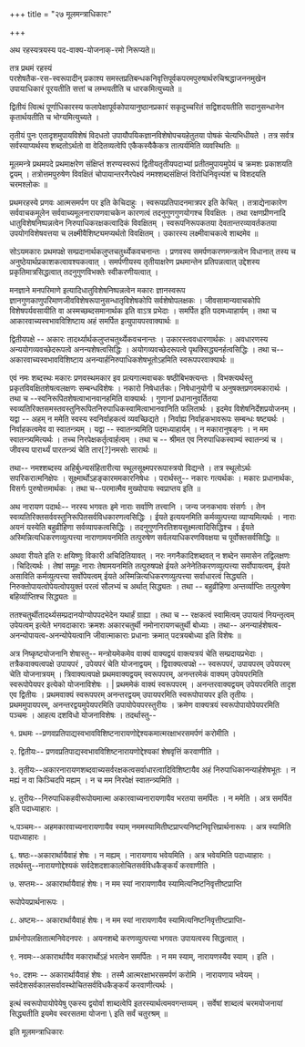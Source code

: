 +++
title = "२७ मूलमन्त्राधिकारः"

+++

अथ रहस्यत्रयस्य पद-वाक्य-योजनाक्-रमो निरूप्यते॥  

तत्र प्रथमं रहस्यं  
परशेषतैक-रस-स्वरूपादीन् प्रकाश्य समस्तप्रतिबन्धकनिवृत्तिपूर्वकपरमपुरुषार्थरुचिश्रद्धाजननमुखेन उपायाधिकारं पूरयतीति सत्तां च लम्भयतीति च धारकमित्युच्यते ॥

द्वितीयं त्वित्थं पूर्णाधिकारस्य फलापेक्षापूर्वकोपायानुष्ठानप्रकारं सकृदुच्चरितं सद्विशदयतीति सदानुसन्धानेन कृतार्थयतीति च भोग्यमित्युच्यते ।

तृतीयं पुनः एतादृशमुपायविशेषं विदधतो उपायौपयिकज्ञानविशेषोपचयहेतुतया पोषकं चेत्यभिधीयते । तत्र सर्वत्र सर्वस्याप्यर्थस्य शब्दतोऽर्थतो वा वेदितव्यत्वेपि एकैकस्यैकैकत्र तात्पर्यमिति व्यवस्थितिः ॥

मूलमन्त्रे प्रथमपदे प्रथमाक्षरेण संक्षिप्तं शरण्यस्वरूपं द्वितीयतृतीयपदाभ्यां प्रतीतमुपायमुपेयं च क्रमशः प्रकाशयति द्वयम् । तत्रोत्तमपुरुषेण विवक्षितं चोपायान्तरनैरपेक्ष्यं नमश्शब्दसंक्षिप्तं विरोधिनिवृत्त्यंशं च विशदयति चरमश्लोकः ॥

प्रथमरहस्ये प्रणवः आत्मसमर्पण पर इति केचिदाहुः । स्वरूपप्रतिपादनमात्रपर इति केचित् । तत्राद्येनाकारेण सर्ववाचकमूलेन सर्ववाच्यमूलनारायणवाचकेन कारणत्वं तदनुगुणगुणयोगश्च विवक्षितः । तथा रक्षणप्रीणनादि धातुविशेषनिष्पन्नत्वेन निरुपाधिकरक्षकत्वादिकं विवक्षितम् । स्वरूपनिरूपकतया देवतान्तरव्यावर्तकतया उपयोगविशेषवत्तया च लक्ष्मीवैशिष्ट्यमप्यर्थतो विवक्षितम् । उकारस्य लक्ष्मीवाचकत्वे शाब्दमेव ॥

सोऽयमकारः प्रथमपक्षे सम्प्रदानार्थकलुप्तचतुर्थ्येकवचनान्तः । प्रणवस्य समर्पणकरणमन्त्रत्वेन विधानात् तस्य च अनुष्ठेयार्थप्रकाशकत्वावश्यकत्वात् । समर्पणीयस्य तृतीयाक्षरेण प्रथमान्तेन प्रतिपन्नत्वात् उद्देशस्य प्रकृतिमात्रसिद्धत्वात् तदनुगुणविभक्तेः स्वीकरणीयत्वात् ।

मनज्ञाने मनपरिमाणे इत्यादिधातुविशेषनिष्पन्नत्वेन मकारः ज्ञानस्वरूप ज्ञानगुणकाणुपरिमाणजीवविशेषरूपानुसन्धातृविशेषकोपि सर्वशेषोपलक्षकः । जीवसामान्यवाचकोपि विशेषपर्यवसायीति वा अस्मच्छब्दसमानार्थक इति वाऽत्र प्रभेदाः । समर्पित इति पदमध्याहार्यम् । तथा च आकारवाच्यस्वभावविशिष्टाय अहं समर्पित इत्युपायपरवाक्यार्थः ॥

द्वितीयपक्षे -- अकारः तादर्थ्यार्थकलुप्तचतुर्थ्येकवचनान्तः । उकारस्त्ववधारणार्थकः । अवधारणस्य अन्ययोगव्यवच्छेदरूपत्वे अनन्यशेषत्वसिद्धिः । अयोगव्यवच्छेदरूपत्वे पृथक्सिद्ध्यनर्हत्वसिद्धिः । तथा च-- अकारवाच्यस्वभावविशिष्टाय अनन्यार्हनिरुपाधिकशेषभूतोऽहमिति स्वरूपपरवाक्यार्थः ॥

एवं नमः शब्दस्थः मकारः प्रणवस्थमकार इव प्रत्यगात्मवाचकः षष्ठीबिभक्त्यन्तः । विभक्त्यर्थस्तु प्रकृतविवक्षितशेषत्वलक्षणः सम्बन्धविशेषः । नकारो निषेधार्तकः। निषेधानुयोगी च अनुषक्तप्रणवमकारार्थः । तथा च --स्वनिरूपितशेषत्वाभानवानहमिति वाक्यार्थः । गुणानां प्रधानानुवर्तितया स्वव्यतिरिक्तसमस्तवस्तुनिरूपितनिरुपाधिकस्वामित्वाभानवानिति फलितार्थः । इदमेव विशेषनिर्देशप्रयोजनम् । यद्वा -- अहम् न ममेति स्वस्य स्वनिर्वाहकत्वं व्यवच्छिद्यते । निर्वाह्य निर्वाहकभावरूपः सम्बन्धः षष्ट्यर्थः । निर्वाहकत्वमेव वा स्वातन्त्र्यम् । यद्वा -- स्वातन्त्र्यमिति पदमध्याहार्यम् । न मकारानुषङ्गः । न मम स्वातन्त्र्यमित्यर्थः । तच्च निरपेक्षकर्तृत्वार्हत्वम् । तथा च -- श्रीमत एव निरुपाधिकस्वाम्यं स्वातन्त्र्यं च । जीवस्य पारार्थ्यं पारतन्त्र्यं चेति तार[‍?]नमसोः सारार्थः ॥

तथा-- नमश्शब्दस्य अहिर्बुध्न्यसंहितारीत्या स्थूलसूक्ष्मपररूपास्त्रयो विद्यन्ते । तत्र स्थूलोऽर्थः सपरिकरात्मनिक्षेपः । सूक्ष्मार्थोऽहङ्कारममकारनिषेधः । परार्थस्तु-- नकारः गत्यर्थकः । मकारः प्रधानार्थकः, विसर्गः पुरुषोत्तमार्थकः । तथा च--परमात्मैव मुख्योपायः स्वप्राप्तय इति ॥

अथ नारायण पदार्थः-- नरस्य भगवतः इमे नाराः सर्वाणि तत्त्वानि । जन्य जनकभावः संसर्गः । तेन स्वव्यतिरिक्तसर्ववस्तुनिरूपितसर्वविधकारणत्वसिद्धिः । ईयते इत्ययनमिति कर्मव्युत्पत्त्या व्याप्यमित्यर्थः । नाराः अयनं यस्येति बहुव्रीहिणा सर्वव्यापकत्वसिद्धिः । तदनुगुणनिरतिशयसूक्ष्मत्वादिसिद्धिश्च । ईयते अस्मिन्नित्यधिकरणव्युत्पत्त्या नाराणामयनमिति तत्पुरुषेण सर्वलयाधिकरणविवक्षया च पूर्वोक्तसर्वसिद्धिः ॥

अथवा रीयते इति रः क्षयिष्णुः विकारी अचिदितियावत् । नरः नगनैकादिशब्दवत् न शब्देन समासेन तद्विलक्षणः । चिदित्यर्थः । तेषां समूहः नाराः तेषामयनमिति तत्पुरुषपक्षे ईयते अनेनेतिकरणव्युत्पत्त्या सर्वोपायत्वम्, ईयते असाविति कर्मव्युत्पत्त्या सर्वोपेयत्वम् ईयते अस्मिन्नित्यधिकरणव्युत्पत्त्या सर्वाधारत्वं सिद्ध्यति । निरुक्तोपायत्वोपेयत्वोपयुक्तं परत्वं सौलभ्यं च अर्थात् सिद्ध्यतः । तथा -- बहुव्रीहिणा अन्तर्व्याप्तिः तत्पुरुषेण बहिर्व्याप्तिश्च सिद्ध्यतः ॥

ततश्चतुर्थीतादर्थ्यसम्प्रदानयोग्योपपदभेदेन यथार्हं ग्राह्या । तथा च -- रक्षकत्वं स्वामित्वम् उपायत्वं नियन्तृत्वम् उपेयत्वम् इत्येते भगवदाकाराः क्रमशः अकारचतुर्थी नमोनारायणचतुर्थी बोध्याः । तथा-- अनन्यार्हशेषत्व-अनन्योपायत्व-अनन्योपेयत्वानि जीवात्माकाराः प्रधानाः क्रमात् पदत्रयबोध्या इति विशेषः ॥

अत्र निष्कृष्टयोजनानि शेषास्तु-- मन्त्रोयमेकमेव वाक्यं वाक्यद्वयं वाक्त्यत्रयं चेति सम्प्रदायप्रभेदाः । तत्रैकवाक्यत्वपक्षे उपायपरं , उपेयपरं चेति योजनाद्वयम् । द्विवाक्यत्वपक्षे -- स्वरूपपरं, उपायपरम् उपेयपरम् चेति योजनात्रयम् । त्रिवाक्यत्वपक्षे प्रथमवाक्यद्वयम् स्वरूपपरम्, अनन्तरमेकं वाक्यम् उपेयपरमिति स्वरूपोपेयपर इत्येको योजनाविशेषः । | प्रथममेकं वाक्यं स्वरूपपरम् । अनन्तरवाक्यद्वयम् उपेयपरमिति तादृश एव द्वितीयः । प्रथमवाक्यं स्वरूपपरम् अनन्तरद्वयम् उपायपरमिति स्वरूपोपायपर इति तृतीयः । प्रथममुपायपरम्, अनन्तरद्वयमुपेयपरमिति उपायोपेयपरस्तुरीयः । क्रमेण वाक्यत्रयं स्वरूपोपायोपेयपरमिति पञ्चमः । आहत्य दशविधो योजनाविशेषः । तदर्थास्तु--

१. प्रथमः --प्रणवप्रतिपाद्यस्वभावविशिष्टनारायणोद्देश्यकमात्मरक्षाभरसमर्पणं करोमीति ।

२. द्वितीयः-- प्रणवप्रतिपाद्यस्वभावविशिष्टनारायणोद्देश्यकां शेषवृत्तिं करवाणीति ।

३. तृतीयः--अकारनारायणशब्दवाच्यसर्वरक्षकत्वसर्वाधारत्वादिविशिष्टायैव अहं निरुपाधिकानन्यार्हशेषभूतः । न मह्यं न वा किञ्चिदपि मह्यम् । न च मम निरपेक्षं स्वातन्त्र्यमिति ।

४. तुरीयः--निरुपाधिकहवीरूपोयमात्मा अकारवाच्यनारायणायैव भरतया समर्पितः । न ममेति । अत्र समर्पित इति पदाध्याहारः ।

५.पञ्चमः-- अहमकारवाच्यनारायणायैव स्याम् नममस्यामितीष्टप्राप्त्यनिष्टनिवृत्तिप्रार्थनारूपः । अत्र स्यामिति पदाध्याहारः ।

६. षष्ठः--अकारार्थायैवाहं शेषः । न मह्यम् । नारायणाय भवेयमिति । अत्र भवेयमिति पदाध्याहारः । तदर्थस्तु--नारायणोद्देश्यकं सर्वदेशदशाकालोचितसर्वविधकैङ्कर्यं करवाणीति ।

७. सप्तमः-- अकारार्थायैवाहं शेषः। न मम स्यां नारायणायैव स्यामित्यनिष्टनिवृत्तीष्टप्राप्ति

रूपोपेयप्रार्थनारूपः ।

८. अष्टमः-- अकारार्थायैवाहं शेषः। न मम स्यां नारायणायैव स्यामित्यनिष्टनिवृत्तीष्टप्राप्ति-

प्रार्थनोपलक्षितात्मनिवेदनपरः । अयनशब्दे करणव्युत्पत्त्या भगवतः उपायत्वस्य सिद्धत्वात् ।

९. नवमः--अकारार्थायैव मकारार्थोऽहं भरत्वेन समर्पितः । न मम स्याम्, नारायणस्यैव स्याम् । इति ।

१०. दशमः -- अकारार्थायैवाहं शेषः । तस्मै आत्मरक्षाभरसमर्पणं करोमि । नारायणाय भवेयम् । सर्वदेशसर्वकालसर्वावस्थोचितसर्वविधकैङ्कर्यं करवाणीत्यर्थः ।

इत्थं स्वरूपोपायोपेयेषु एकस्य द्वयोर्वा शाब्दत्वेपि इतरस्यार्थत्वमवगन्तव्यम् । सर्वेषां शाब्दत्वं चरमयोजनायां सिद्ध्यतीति इयमेव स्वरसतमा योजना \ इति सर्वं चतुरश्रम् ॥

इति मूलमन्त्राधिकारः

